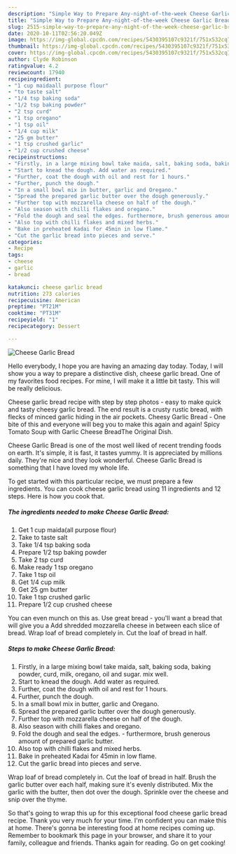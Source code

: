 ```yaml
---
description: "Simple Way to Prepare Any-night-of-the-week Cheese Garlic Bread"
title: "Simple Way to Prepare Any-night-of-the-week Cheese Garlic Bread"
slug: 2515-simple-way-to-prepare-any-night-of-the-week-cheese-garlic-bread
date: 2020-10-11T02:56:20.049Z
image: https://img-global.cpcdn.com/recipes/5430395107c9321f/751x532cq70/cheese-garlic-bread-recipe-main-photo.jpg
thumbnail: https://img-global.cpcdn.com/recipes/5430395107c9321f/751x532cq70/cheese-garlic-bread-recipe-main-photo.jpg
cover: https://img-global.cpcdn.com/recipes/5430395107c9321f/751x532cq70/cheese-garlic-bread-recipe-main-photo.jpg
author: Clyde Robinson
ratingvalue: 4.2
reviewcount: 17940
recipeingredient:
- "1 cup maidaall purpose flour"
- "to taste salt"
- "1/4 tsp baking soda"
- "1/2 tsp baking powder"
- "2 tsp curd"
- "1 tsp oregano"
- "1 tsp oil"
- "1/4 cup milk"
- "25 gm butter"
- "1 tsp crushed garlic"
- "1/2 cup crushed cheese"
recipeinstructions:
- "Firstly, in a large mixing bowl take maida, salt, baking soda, baking powder, curd, milk, oregano, oil and sugar. mix well."
- "Start to knead the dough. Add water as required."
- "Further, coat the dough with oil and rest for 1 hours."
- "Further, punch the dough."
- "In a small bowl mix in butter, garlic and Oregano."
- "Spread the prepared garlic butter over the dough generously."
- "Further top with mozzarella cheese on half of the dough."
- "Also season with chilli flakes and oregano."
- "Fold the dough and seal the edges. furthermore, brush generous amount of prepared garlic butter."
- "Also top with chilli flakes and mixed herbs."
- "Bake in preheated Kadai for 45min in low flame."
- "Cut the garlic bread into pieces and serve."
categories:
- Recipe
tags:
- cheese
- garlic
- bread

katakunci: cheese garlic bread 
nutrition: 273 calories
recipecuisine: American
preptime: "PT21M"
cooktime: "PT31M"
recipeyield: "1"
recipecategory: Dessert

---
```



![Cheese Garlic Bread](https://img-global.cpcdn.com/recipes/5430395107c9321f/751x532cq70/cheese-garlic-bread-recipe-main-photo.jpg)

Hello everybody, I hope you are having an amazing day today. Today, I will show you a way to prepare a distinctive dish, cheese garlic bread. One of my favorites food recipes. For mine, I will make it a little bit tasty. This will be really delicious.

Cheese garlic bread recipe with step by step photos - easy to make quick and tasty cheesy garlic bread. The end result is a crusty rustic bread, with flecks of minced garlic hiding in the air pockets. Cheesy Garlic Bread - One bite of this and everyone will beg you to make this again and again! Spicy Tomato Soup with Garlic Cheese BreadThe Original Dish.

Cheese Garlic Bread is one of the most well liked of recent trending foods on earth. It's simple, it is fast, it tastes yummy. It is appreciated by millions daily. They're nice and they look wonderful. Cheese Garlic Bread is something that I have loved my whole life.


To get started with this particular recipe, we must prepare a few ingredients. You can cook cheese garlic bread using 11 ingredients and 12 steps. Here is how you cook that.

<!--inarticleads1-->

##### The ingredients needed to make Cheese Garlic Bread:

1. Get 1 cup maida(all purpose flour)
1. Take to taste salt
1. Take 1/4 tsp baking soda
1. Prepare 1/2 tsp baking powder
1. Take 2 tsp curd
1. Make ready 1 tsp oregano
1. Take 1 tsp oil
1. Get 1/4 cup milk
1. Get 25 gm butter
1. Take 1 tsp crushed garlic
1. Prepare 1/2 cup crushed cheese


You can even munch on this as. Use great bread - you&#39;ll want a bread that will give you a Add shredded mozzarella cheese in between each slice of bread. Wrap loaf of bread completely in. Cut the loaf of bread in half. 

<!--inarticleads2-->

##### Steps to make Cheese Garlic Bread:

1. Firstly, in a large mixing bowl take maida, salt, baking soda, baking powder, curd, milk, oregano, oil and sugar. mix well.
1. Start to knead the dough. Add water as required.
1. Further, coat the dough with oil and rest for 1 hours.
1. Further, punch the dough.
1. In a small bowl mix in butter, garlic and Oregano.
1. Spread the prepared garlic butter over the dough generously.
1. Further top with mozzarella cheese on half of the dough.
1. Also season with chilli flakes and oregano.
1. Fold the dough and seal the edges. - furthermore, brush generous amount of prepared garlic butter.
1. Also top with chilli flakes and mixed herbs.
1. Bake in preheated Kadai for 45min in low flame.
1. Cut the garlic bread into pieces and serve.


Wrap loaf of bread completely in. Cut the loaf of bread in half. Brush the garlic butter over each half, making sure it&#39;s evenly distributed. Mix the garlic with the butter, then dot over the dough. Sprinkle over the cheese and snip over the thyme. 

So that's going to wrap this up for this exceptional food cheese garlic bread recipe. Thank you very much for your time. I'm confident you can make this at home. There's gonna be interesting food at home recipes coming up. Remember to bookmark this page in your browser, and share it to your family, colleague and friends. Thanks again for reading. Go on get cooking!
